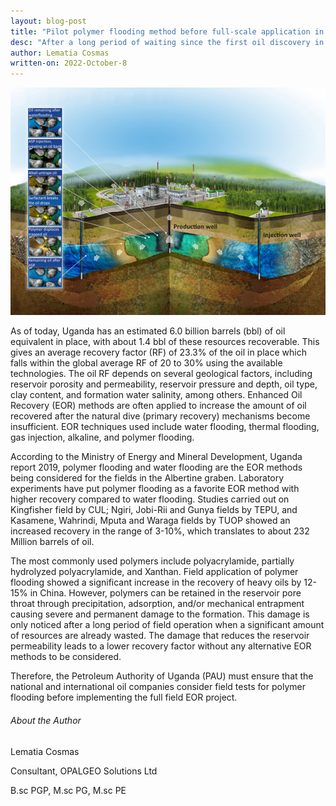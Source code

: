 ```yaml
---
layout: blog-post
title: "Pilot polymer flooding method before full-scale application in the Albertine Graben, Uganda"
desc: "After a long period of waiting since the first oil discovery in 2006, Uganda is now set to see its first oil in 2024. "
author: Lematia Cosmas
written-on: 2022-October-8
---
```



![Crested Crane](\images\blogimages\polymer.jpg)

As of today, Uganda has an estimated 6.0 billion barrels (bbl) of oil equivalent in place, with about 1.4 bbl of these resources recoverable. This gives an average recovery factor (RF) of 23.3% of the oil in place which falls within the global average RF of 20 to 30% using the available technologies. The oil RF depends on several geological factors, including reservoir porosity and permeability, reservoir pressure and depth, oil type, clay content, and formation water salinity, among others. Enhanced Oil Recovery (EOR) methods are often applied to increase the amount of oil recovered after the natural dive (primary recovery) mechanisms become insufficient. EOR techniques used include water flooding, thermal flooding, gas injection, alkaline, and polymer flooding.

According to the Ministry of Energy and Mineral Development, Uganda report 2019, polymer flooding and water flooding are the EOR methods being considered for the fields in the Albertine graben. Laboratory experiments have put polymer flooding as a favorite EOR method with higher recovery compared to water flooding. Studies carried out on Kingfisher field by CUL; Ngiri, Jobi-Rii and Gunya fields by TEPU, and Kasamene, Wahrindi, Mputa and Waraga fields by TUOP showed an increased recovery in the range of 3-10%, which translates to about 232 Million barrels of oil.

The most commonly used polymers include polyacrylamide, partially hydrolyzed polyacrylamide, and Xanthan. Field application of polymer flooding showed a significant increase in the recovery of heavy oils by 12-15% in China. However, polymers can be retained in the reservoir pore throat through precipitation, adsorption, and/or mechanical entrapment causing severe and permanent damage to the formation. This damage is only noticed after a long period of field operation when a significant amount of resources are already wasted. The damage that reduces the reservoir permeability leads to a lower recovery factor without any alternative EOR methods to be considered.  

Therefore, the Petroleum Authority of Uganda (PAU) must ensure that the national and international oil companies consider field tests for polymer flooding before implementing the full field EOR project.


###### About the Author

Lematia Cosmas

Consultant, OPALGEO Solutions Ltd

B.sc PGP, M.sc PG, M.sc PE



